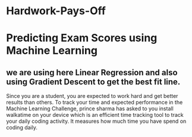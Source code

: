 # Hardwork-Pays-Off
# Predicting Exam Scores using Machine Learning
## we are using here Linear Regression and also using Gradient Descent to get the best fit line. 
Since you are a student, 
you are expected to work hard and get better results than others. 
To track your time and expected performance in the Machine Learning Challenge,
prince sharma has asked to you install walkatime on your device which is an efficient time tracking tool to track your daily coding activity. 
It measures how much time you have spend on coding daily.

